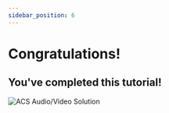 ```yaml
---
sidebar_position: 6
---
```


# Congratulations!

## You've completed this tutorial! 

![ACS Audio/Video Solution](/img/acs-to-teams/architecture-no-title.png "Scenario Architecture")